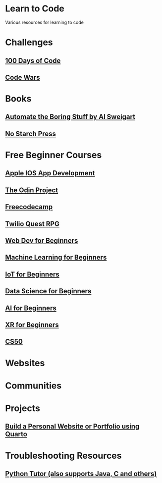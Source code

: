 # Learn to Code
Various resources for learning to code

# Challenges
## [100 Days of Code](https://www.100daysofcode.com)
## [Code Wars](www.codewars.com/r/sdr0pQ)

# Books
## [Automate the Boring Stuff by Al Sweigart](https://automatetheboringstuff.com)
## [No Starch Press](https://nostarch.com/catalog/python)

# Free Beginner Courses
## [Apple IOS App Development](https://developer.apple.com/tutorials/app-dev-training)
## [The Odin Project](https://www.theodinproject.com/)
## [Freecodecamp](https://www.freecodecamp.org)
## [Twilio Quest RPG](https://www.twilio.com/quest)
## [Web Dev for Beginners](https://github.com/microsoft/Web-Dev-For-Beginners/tree/main)
## [Machine Learning for Beginners](https://github.com/microsoft/ML-For-Beginners)
## [IoT for Beginners](https://github.com/microsoft/IoT-For-Beginners)
## [Data Science for Beginners](https://github.com/microsoft/Data-Science-For-Beginners)
## [AI for Beginners](https://github.com/microsoft/ai-for-beginners)
## [XR for Beginners](https://github.com/microsoft/xr-development-for-beginners)
## [CS50](https://cs50.harvard.edu/college/2023/fall/)

# Websites

# Communities

# Projects
## [Build a Personal Website or Portfolio using Quarto](https://quarto.org)

# Troubleshooting Resources
## [Python Tutor (also supports Java, C and others)](https://pythontutor.com/visualize.html#mode=edit)


